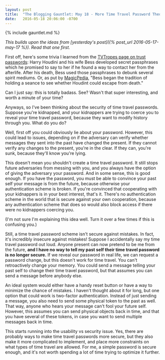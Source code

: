 ```yaml
---
layout: post
title:  "The Blogging Gauntlet: May 18 - More Time Travel Password Theorizing"
date:   2016-05-18 20:06:00 -0700
---
```


{% include gauntlet.md %}

*This builds upon the ideas from [yesterday's post]({% post_url 2016-05-17-may-17 %}).
Read that one first.*

First off, here's some trivia I learned from the [TVTropes page on trust passwords](http://tvtropes.org/pmwiki/pmwiki.php/Main/TrustPassword):
Harry Houdini and his wife Bess developed secret passphrases which he promised
to say to her if he found a way to contact her from the afterlife. After his
death, Bess used those passphrases to debunk several spirit mediums. Or,
as put by [MagicPedia](http://www.geniimagazine.com/magicpedia/The_Houdini_Code),
"Bess began the tradition of holding a seance to see whether Houdint could
escape from death."

Can I just say: this is totally badass. See? Wasn't that super interesting, and
worth a minute of your time?

Anyways, so I've been thinking about the security of time travel passwords.
Suppose you're kidnapped, and your kidnappers are trying to coerce you to
reveal your time travel password, because they want to modify history
through you. What do you do?

Well, first off you could obviously lie about your password. However, this
could lead to issues, depending on if the adversary can verify whether
messages they sent into the past have changed the present. If they cannot
verify any changes to the present, you're in the clear. If they can, you're
sunk, because they'll know you're lying.

This doesn't mean you shouldn't create a time travel password. It still
stops future adversaries from messing with you, and you always have the option
of giving the adversary your password. And in some sense, this is good enough.
If you have the password, you must be able to convince your past self your
message is from the future, because otherwise your authentication scheme
is broken. If you're convinced that cooperating with your kidnappers is in your
best interest, that's it. There's no authentication scheme in the world that
is secure against your own cooperation, because any authentication scheme that
does so would also block access if there were no kidnappers coercing you.

(I'm not sure I'm explaining this idea well. Turn it over a few times if
this is confusing you.)

Still, a time travel password scheme isn't secure against mistakes. In fact, it's
incredibly insecure against mistakes! Suppose I accidentally say my time travel
password out loud. Anyone present can now pretend to be me from the future, **and
I have no way to tell my past self their time travel password is no longer
secure.** If we reveal our password in real life, we can request a password change,
but this doesn't work for time travel. You can't retroactively change your memory.
You could send a message telling your past self to change their time travel
password, but that assumes you can send a message before anybody else.

An ideal system would either have a handy reset button or have a way to minimize
the chance of mistakes. I haven't thought about it for long, but one option
that could work is two-factor authentication. Instead of just sending a message,
you also need to send some physical token to the past as well. That way, anyone
who hears your message can't fool your future self. However, this assumes you
can send physical objects back in time, and that you have several of these tokens,
in case you want to send multiple messages back in time.

This starts running into the usability vs security issue. Yes, there are
probably ways to make time travel passwords more secure, but they also make it
more complicated to implement, and place more constraints on what types of
time travel are allowed. For me, a simple password is secure enough, and it's
not worth spending a lot of time trying to optimize it further.
